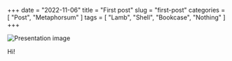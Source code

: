 +++
date = "2022-11-06"
title = "First post"
slug = "first-post"
categories = [ "Post", "Metaphorsum" ]
tags = [ "Lamb", "Shell", "Bookcase", "Nothing" ]
+++

![Presentation image](https://upload.wikimedia.org/wikipedia/commons/0/0d/G%C3%A9r%C3%B4me_-_Painting_Breathes_Life_into_Sculpture_v1.jpg)

Hi!
